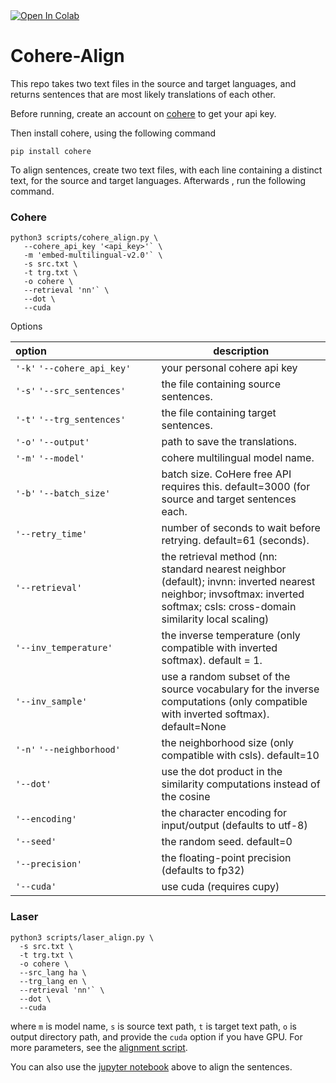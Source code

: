 <a target="_blank" href="https://colab.research.google.com/github/abumafrim/Cohere-Align/blob/main/Cohere%20Align%20Sentences.ipynb">
  <img src="https://colab.research.google.com/assets/colab-badge.svg" alt="Open In Colab"/>
</a>

# Cohere-Align
 
This repo takes two text files in the source and target languages, and returns sentences that are most likely translations of each other.

Before running, create an account on [cohere](https://cohere.com) to get your api key.

Then install cohere, using the following command

```
pip install cohere
```

To align sentences, create two text files, with each line containing a distinct text, for the source and target languages. Afterwards , run the following command.

### Cohere
```
python3 scripts/cohere_align.py \
   --cohere_api_key '<api_key>'` \
   -m 'embed-multilingual-v2.0'` \
   -s src.txt \
   -t trg.txt \
   -o cohere \
   --retrieval 'nn'` \
   --dot \
   --cuda
 ```

Options

| option&nbsp;&nbsp;&nbsp;&nbsp;&nbsp;&nbsp;&nbsp;&nbsp;&nbsp;&nbsp;&nbsp;&nbsp;&nbsp;&nbsp;&nbsp;&nbsp;&nbsp;&nbsp;&nbsp;&nbsp;&nbsp;&nbsp;&nbsp;&nbsp;&nbsp;&nbsp;&nbsp;&nbsp;&nbsp;&nbsp;&nbsp;&nbsp;&nbsp;&nbsp;&nbsp;&nbsp;&nbsp;&nbsp;&nbsp; | description |
| ----------------- | ----------- |
| `'-k'` `'--cohere_api_key'` | your personal cohere api key |
| `'-s'` `'--src_sentences'` | the file containing source sentences. |
| `'-t'` `'--trg_sentences'` | the file containing target sentences. |
| `'-o'` `'--output'` | path to save the translations. |
| `'-m'` `'--model'` | cohere multilingual model name. |
| `'-b'` `'--batch_size'` | batch size. CoHere free API requires this. default=3000 (for source and target sentences each. |
| `'--retry_time'` | number of seconds to wait before retrying. default=61 (seconds). |
| `'--retrieval'` | the retrieval method (nn: standard nearest neighbor (default); invnn: inverted nearest neighbor; invsoftmax: inverted softmax; csls: cross-domain similarity local scaling) |
| `'--inv_temperature'` | the inverse temperature (only compatible with inverted softmax). default = 1. |
| `'--inv_sample'` | use a random subset of the source vocabulary for the inverse computations (only compatible with inverted softmax). default=None |
| `'-n'` `'--neighborhood'` | the neighborhood size (only compatible with csls). default=10 |
| `'--dot'` | use the dot product in the similarity computations instead of the cosine |
| `'--encoding'` | the character encoding for input/output (defaults to utf-8) |
| `'--seed'` | the random seed. default=0 |
| `'--precision'` | the floating-point precision (defaults to fp32) |
| `'--cuda'` | use cuda (requires cupy) |
 
### Laser
```
python3 scripts/laser_align.py \
  -s src.txt \
  -t trg.txt \
  -o cohere \
  --src_lang ha \
  --trg_lang en \
  --retrieval 'nn'` \
  --dot \
  --cuda
```

where `m` is model name, `s` is source text path, `t` is target text path, `o` is output directory path, and provide the `cuda` option if you have GPU. For more parameters, see the [alignment script](https://github.com/abumafrim/Cohere-Align/blob/main/scripts/cohere_align.py).

You can also use the [jupyter notebook](https://github.com/abumafrim/Cohere-Align/blob/main/Cohere_Align_Sentences.ipynb) above to align the sentences.
